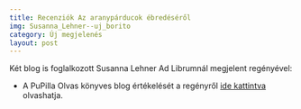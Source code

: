 ```yaml
---
title: Recenziók Az aranypárducok ébredéséről
img: Susanna_Lehner--uj_borito
category: Új megjelenés
layout: post
---
```

Két blog is foglalkozott Susanna Lehner Ad Librumnál megjelent regényével:

* A PuPilla Olvas könyves blog értékelését a regényről <a href='http://pupillaolvas.freeblog.hu/archives/2011/11/27/Susanna_Lehner_Az_aranyparducok_ebredese/' target='_blank'>ide kattintva</a> olvashatja.

